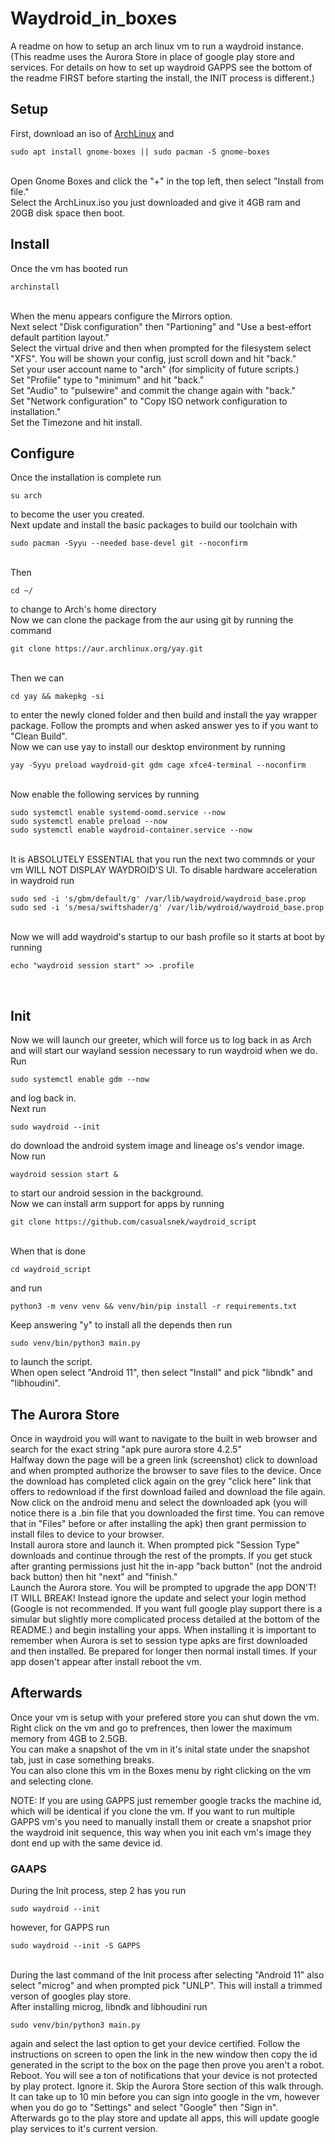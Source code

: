 # Waydroid_in_boxes
A readme on how to setup an arch linux vm to run a waydroid instance.
(This readme uses the Aurora Store in place of google play store and services. For details on how to set up waydroid GAPPS see the bottom of the readme FIRST before starting the install, the INIT process is different.)

<h2>Setup</h2>
First, download an iso of <a href="https://archlinux.org/download/">ArchLinux</a> and <pre><code>sudo apt install gnome-boxes || sudo pacman -S gnome-boxes</code></pre></br>
Open Gnome Boxes and click the "+" in the top left, then select "Install from file."</br>
Select the ArchLinux.iso you just downloaded and give it 4GB ram and 20GB disk space then boot.</br>

<h2>Install</h2>
Once the vm has booted run <pre><code>archinstall</code></pre></br>
When the menu appears configure the Mirrors option.</br>
Next select "Disk configuration" then "Partioning" and "Use a best-effort default partition layout."</br>
Select the virtual drive and then when prompted for the filesystem select "XFS". You will be shown your config, just scroll down and hit "back."</br>
Set your user account name to "arch" (for simplicity of future scripts.)</br>
Set "Profile" type to "minimum" and hit "back."</br>
Set "Audio" to "pulsewire" and commit the change again with "back."</br>
Set "Network configuration" to "Copy ISO network configuration to installation."</br>
Set the Timezone and hit install.</br>

<h2>Configure</h2>
Once the installation is complete run <code><pre>su arch</code></pre> to become the user you created.</br>
Next update and install the basic packages to build our toolchain with <code><pre>sudo pacman -Syyu --needed base-devel git --noconfirm</code></pre></br>
Then <code><pre>cd ~/</code></pre> to change to Arch's home directory</br>
Now we can clone the package from the aur using git by running the command</br> 
<code><pre>git clone https://aur.archlinux.org/yay.git</code></pre></br>
Then we can <code><pre>cd yay && makepkg -si</code></pre> to enter the newly cloned folder and then build and install the yay wrapper package. Follow the prompts and when asked answer yes to if you want to "Clean Build".</br>
Now we can use yay to install our desktop environment by running <code><pre>yay -Syyu preload waydroid-git gdm cage xfce4-terminal --noconfirm</code></pre></br>
Now enable the following services by running <code><pre>sudo systemctl enable systemd-oomd.service --now
sudo systemctl enable preload --now
sudo systemctl enable waydroid-container.service --now
</code></pre></br>
It is ABSOLUTELY ESSENTIAL that you run the next two commnds or your vm WILL NOT DISPLAY WAYDROID'S UI. To disable hardware acceleration in waydroid run <code><pre>sudo sed -i 's/gbm/default/g' /var/lib/waydroid/waydroid_base.prop
sudo sed -i 's/mesa/swiftshader/g' /var/lib/wydroid/waydroid_base.prop
</code></pre></br>
Now we will add waydroid's startup to our bash profile so it starts at boot by running <code><pre>echo "waydroid session start" >> .profile</code></pre></br>

<h2>Init</h2>
Now we will launch our greeter, which will force us to log back in as Arch and will start our wayland session necessary to run waydroid when we do. Run <code><pre>sudo systemctl enable gdm --now</code></pre> and log back in.</br>
Next run <code><pre>sudo waydroid --init</code></pre> do download the android system image and lineage os's vendor image.</br>
Now run <code><pre>waydroid session start &</code></pre> to start our android session in the background.</br>
Now we can install arm support for apps by running <code><pre>git clone https://github.com/casualsnek/waydroid_script</code></pre></br>
When that is done <code><pre>cd waydroid_script</code></pre>and run <code><pre>python3 -m venv venv && venv/bin/pip install -r requirements.txt</code></pre>Keep answering "y" to install all the depends then run <code><pre>sudo venv/bin/python3 main.py</code></pre>to launch the script.</br>
When open select "Android 11", then select "Install" and pick "libndk" and "libhoudini".</br>

<h2>The Aurora Store</h2>
Once in waydroid you will want to navigate to the built in web browser and search for the exact string "apk pure aurora store 4.2.5"</br>
Halfway down the page will be a green link (screenshot) click to download and when prompted authorize the browser to save files to the device. Once the download has completed click again on the grey "click here" link that offers to redownload if the first download failed and download the file again.</br>
Now click on the android menu and select the downloaded apk (you will notice there is a .bin file that you downloaded the first time. You can remove that in "Files" before or after installing the apk) then grant permission to install files to device to your browser.</br>
Install aurora store and launch it. When prompted pick "Session Type" downloads and continue through the rest of the prompts. If you get stuck after granting permissions just hit the in-app "back button" (not the android back button) then hit "next" and "finish."</br>
Launch the Aurora store. You will be prompted to upgrade the app DON'T! IT WILL BREAK! Instead ignore the update and select your login method (Google is not recommended. If you want full google play support there is a simular but slightly more complicated process detailed at the bottom of the README.) and begin installing your apps.
When installing it is important to remember when Aurora is set to session type apks are first downloaded and then installed. Be prepared for longer then normal install times. If your app dosen't appear after install reboot the vm.</br>

<h2>Afterwards</h2>
Once your vm is setup with your prefered store you can shut down the vm.</br>
Right click on the vm and go to prefrences, then lower the maximum memory from 4GB to 2.5GB.</br>
You can make a snapshot of the vm in it's inital state under the snapshot tab, just in case something breaks.</br>
You can also clone this vm in the Boxes menu by right clicking on the vm and selecting clone.</br>

NOTE: If you are using GAPPS just remember google tracks the machine id, which will be identical if you clone the vm. If you want to run multiple GAPPS vm's you need to manually install them or create a snapshot prior the waydroid init sequence, this way when you init each vm's image they dont end up with the same device id.</br>

<h3>GAAPS</h3>
During the Init process, step 2 has you run <code><pre>sudo waydroid --init</code></pre> however, for GAPPS run <code><pre>sudo waydroid --init -S GAPPS</code></pre></br>
During the last command of the Init process after selecting "Android 11" also select "microg" and when prompted pick "UNLP". This will install a trimmed verson of googles play store.</br>
After installing microg, libndk and libhoudini run <code><pre>sudo venv/bin/python3 main.py</code></pre> again and select the last option to get your device certified. Follow the instructions on screen to open the link in the new window then copy the id generated in the script to the box on the page then prove you aren't a robot.</br>
Reboot. You will see a ton of notifications that your device is not protected by play protect. Ignore it. Skip the Aurora Store section of this walk through. It can take up to 10 min before you can sign into google in the vm, however when you do go to "Settings" and select "Google" then "Sign in". Afterwards go to the play store and update all apps, this will update google play services to it's current version.</br>

